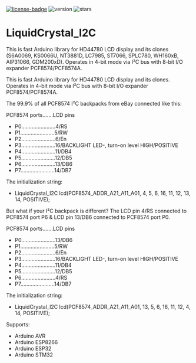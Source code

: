 [![license-badge][]][license] ![version] ![stars][stargazers]

# LiquidCrystal_I2C

This is fast Arduino library for HD44780 LCD display and its clones (S6A0069, KS0066U, NT3881D, LC7985, ST7066, SPLC780, WH160xB, AIP31066, GDM200xD). Operates in 4-bit mode via I²C bus with 8-bit I/O expander PCF8574/PCF8574A.

This is fast Arduino library for HD44780 LCD display and its clones. Operates in 4-bit mode via I²C bus with 8-bit I/O expander PCF8574/PCF8574A.

The 99.9% of all PCF8574 I²C backpacks from eBay connected like this:

PCF8574 ports.......LCD pins
- P0.......................4/RS
- P1.......................5/RW
- P2.......................6/En
- P3.......................16/BACKLIGHT LED-, turn-on level HIGH/POSITIVE
- P4.......................11/DB4
- P5.......................12/DB5
- P6.......................13/DB6
- P7.......................14/DB7

The initialization string:
- LiquidCrystal_I2C lcd(PCF8574_ADDR_A21_A11_A01, 4, 5, 6, 16, 11, 12, 13, 14, POSITIVE);

But what if your I²C backpack is different? The LCD pin 4/RS connected to PCF8574 port P6 & LCD pin 13/DB6 connected to PCF8574 port P0.

PCF8574 ports.......LCD pins
- P0.......................13/DB6
- P1.......................5/RW
- P2.......................6/En
- P3.......................16/BACKLIGHT LED-, turn-on level HIGH/POSITIVE
- P4.......................11/DB4
- P5.......................12/DB5
- P6.......................4/RS
- P7.......................14/DB7

The initialization string:
- LiquidCrystal_I2C lcd(PCF8574_ADDR_A21_A11_A01, 13, 5, 6, 16, 11, 12, 4, 14, POSITIVE);


Supports:

- Arduino AVR
- Arduino ESP8266
- Arduino ESP32
- Arduino STM32

[license]:       https://choosealicense.com/licenses/gpl-3.0/
[license-badge]: https://img.shields.io/aur/license/yaourt.svg
[version]:       https://img.shields.io/badge/Version-1.2.4-green.svg
[stars]:         https://img.shields.io/github/stars/enjoyneering/LiquidCrystal_I2C.svg
[stargazers]:    https://github.com/enjoyneering/LiquidCrystal_I2C/stargazers
